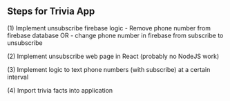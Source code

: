 ## Steps for Trivia App

(1) Implement unsubscribe firebase logic 
    - Remove phone number from firebase database OR
    - change phone number in firebase from subscribe to unsubscribe

(2) Implement unsubscribe web page in React (probably no NodeJS work)


(3) Implement logic to text phone numbers (with subscribe) at a certain interval

(4) Import trivia facts into application